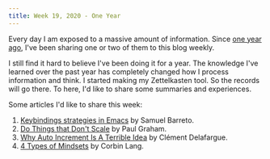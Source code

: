 ```yaml
---
title: Week 19, 2020 - One Year
---
```


Every day I am exposed to a massive amount of information. Since [one year ago](https://untitled.blog/weekly-19-17/), I've been sharing one or two of them to this blog weekly.

I still find it hard to believe I've been doing it for a year. The knowledge I've learned over the past year has completely changed how I process information and think. I started making my Zettelkasten tool. So the records will go there. To here, I'd like to share some summaries and experiences.

Some articles I'd like to share this week:

1. [Keybindings strategies in Emacs](https://sam217pa.github.io/2016/09/23/keybindings-strategies-in-emacs/) by Samuel Barreto.
2. [Do Things that Don't Scale](http://www.paulgraham.com/ds.html) by Paul Graham.
3. [Why Auto Increment Is A Terrible Idea](https://www.clever-cloud.com/blog/engineering/2015/05/20/why-auto-increment-is-a-terrible-idea/) by Clément Delafargue.
4. [4 Types of Mindsets](http://corbinlang.weebly.com/blog/4-types-of-mindsets) by Corbin Lang.
